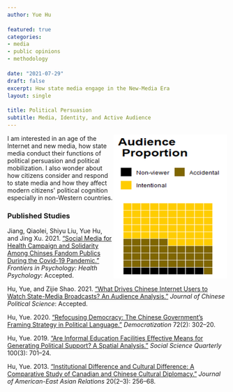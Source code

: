 ```yaml
---
author: Yue Hu

featured: true
categories:
- media
- public opinions
- methodology

date: "2021-07-29"
draft: false
excerpt: How state media engage in the New-Media Era
layout: single

title: Political Persuasion 
subtitle: Media, Identity, and Active Audience
---
```


<img src="featured-hex.png" width = "260" height = "330" align="right" />

I am interested in an age of the Internet and new media, how state media conduct their functions of political persuasion and political mobilization. I also wonder about how citizens consider and respond to state media and how they affect modern citizens' political cognition especially in non-Western countries.

### Published Studies

Jiang, Qiaolei, Shiyu Liu, Yue Hu, and Jing Xu. 2021. [“Social Media for Health Campaign and Solidarity Among Chinses Fandom Publics During the Covid-19 Pandemic.”](https://www.frontiersin.org/articles/10.3389/fpsyg.2021.824377/abstract) *Frontiers in Psychology: Health Psychology*: Accepted.

Hu, Yue, and Zijie Shao. 2021. [“What Drives Chinese Internet Users to Watch State-Media Broadcasts? An Audience Analysis.”](https://www.researchgate.net/publication/353571814_What_Drives_Chinese_Internet_Users_to_Watch_State-Media_Broadcasts_An_Audience_Analysis) *Journal of Chinese Political Science*: Accepted.

Hu, Yue. 2020. [“Refocusing Democracy: The Chinese Government’s Framing Strategy in Political Language.”](https://www.tandfonline.com/doi/abs/10.1080/13510347.2019.1690461) *Democratization* 72(2): 302–20.

Hu, Yue. 2019. [“Are Informal Education Facilities Effective Means for Generating Political Support? A Spatial Analysis.”](https://onlinelibrary.wiley.com/doi/full/10.1111/ssqu.12589) *Social Science Quarterly* 100(3): 701–24.

Hu, Yue. 2013. [“Institutional Difference and Cultural Difference: A Comparative Study of Canadian and Chinese Cultural Diplomacy.”](https://brill.com/view/journals/jaer/20/2-3/article-p256_11.xml) *Journal of American-East Asian Relations* 20(2–3): 256–68.


